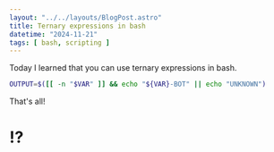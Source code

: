 ```yaml
---
layout: "../../layouts/BlogPost.astro"
title: Ternary expressions in bash
datetime: "2024-11-21"
tags: [ bash, scripting ]
---
```


Today I learned that you can use ternary expressions in bash. 

```bash
OUTPUT=$([[ -n "$VAR" ]] && echo "${VAR}-BOT" || echo "UNKNOWN")
```

That's all!

# ⁉️
